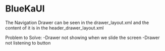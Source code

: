 # BlueKaUI
The Navigation Drawer can be seen in the drawer_layout.xml and the content of it is in the header_drawer_layout.xml

Problem to Solve:
-Drawer not showing when we slide the screen
-Drawer not listening to button
